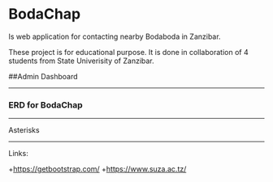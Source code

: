 # BodaChap
Is web application for contacting nearby Bodaboda in Zanzibar.

These project is for educational purpose. It is done in collaboration of 4 students from State Univerisity of Zanzibar.

##Admin Dashboard

---

### ERD for BodaChap

***

Asterisks

___

Links:

  +https://getbootstrap.com/
  +https://www.suza.ac.tz/
